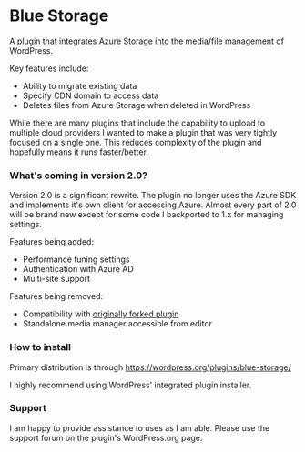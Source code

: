 # Blue Storage
A plugin that integrates Azure Storage into the media/file management of WordPress.

Key features include:
* Ability to migrate existing data
* Specify CDN domain to access data
* Deletes files from Azure Storage when deleted in WordPress

While there are many plugins that include the capability to upload to multiple cloud providers I wanted to make a plugin
that was very tightly focused on a single one. This reduces complexity of the plugin and hopefully means it runs
faster/better.

### What's coming in version 2.0?
Version 2.0 is a significant rewrite. The plugin no longer uses the Azure SDK and implements it's own client for
accessing Azure. Almost every part of 2.0 will be brand new except for some code I backported to 1.x for managing
settings.

Features being added:
* Performance tuning settings
* Authentication with Azure AD
* Multi-site support

Features being removed:
* Compatibility with [originally forked plugin](https://wordpress.org/plugins/windows-azure-storage/)
* Standalone media manager accessible from editor

### How to install
Primary distribution is through https://wordpress.org/plugins/blue-storage/

I highly recommend using WordPress' integrated plugin installer.

### Support
I am happy to provide assistance to uses as I am able. Please use the support forum on the plugin's WordPress.org page.